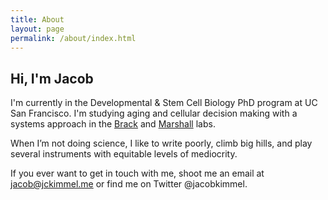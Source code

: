 ```yaml
---
title: About
layout: page
permalink: /about/index.html
---
```


## Hi, I'm Jacob

I'm currently in the Developmental & Stem Cell Biology PhD program at UC San Francisco. I'm studying aging and cellular decision making with a systems approach in the [Brack](http://bracklab.com) and [Marshall](http://biochemistry2.ucsf.edu/labs/marshall/index.html) labs.

When I’m not doing science, I like to write poorly, climb big hills, and play several instruments with equitable levels of mediocrity.

If you ever want to get in touch with me, shoot me an email at [jacob@jckimmel.me](mailto:jacob@jckimmel.me) or find me on Twitter @jacobkimmel.
